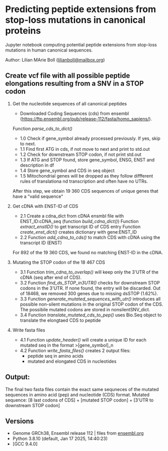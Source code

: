 # Predicting peptide extensions from stop-loss mutations in canonical proteins
Jupyter notebook computing potential peptide extensions from stop-loss mutations in human canonical sequences.

Author: Lilian MArie Boll (lilianboll@mailbox.org)

## Create vcf file with all possible peptide elongations resulting from a SNV in a STOP codon
1. Get the nucleotide sequences of all canonical peptides
    - Downloaded Coding Sequences (cds) from ensembl (https://ftp.ensembl.org/pub/release-112/fasta/homo_sapiens/).

    Function *parse_cds_to_dict()*
    - 1.0 Check if gene_symbol already processed previously. If yes, skip to next.
    - 1.1 Find first ATG in cds, if not move to next and print to std.out
    - 1.2 Check for downstream STOP codon, if not print std.out
    - 1.3 If ATG and STOP found, store gene_symbol, ENSG, ENST and description in df
    - 1.4 Store gene_symbol and CDS in seq object
    - 1.5 Mitochondrial genes will be dropped as they follow diffferent rules of translationa nd transcription and often have no UTRs.

    After this step, we obtain 19 360 CDS sequences of unique genes that have a "valid sequence"

2. Get cDNA with ENST-ID of CDS
    - 2.1 Create a cdna_dict from cDNA ensmbl file with ENST_ID:cDNA_seq (function *build_cdna_dict()*)
    Function *extract_enstID()* to get transcript ID of CDS entry
    Function *create_enst_dict()* creates dictionary with gene:ENST_ID
    - 2.2 Function *add_cdna_to_cds()* to match CDS with cDNA using the transcript ID (ENST)
    
    For 892 of the 19 360 CDS, we found no matching ENST-ID in the cDNA.

3. Mutating the STOP codon of the 18 467 CDS
    - 3.1 Function *trim_cdna_to_overlap()* will keep only the 3'UTR of the cDNA (seq after end of CDS).
    - 3.2 Function *find_ds_STOP_in3UTR()* checks for downstream STOP codons in the 3'UTR. If none found, the entry will be discarded.
    Out of 18468, we removed 300 genes due to missing dsSTOP (1.62%).
    - 3.3 Function *generate_mutated_sequences_with_utr()* introduces all possible non-silent mutations in the original STOP codon of the CDS. 
    The possibile mutated codons are stored in nonsilentSNV_dict.
    - 3.4 Function *translate_mutated_cds_to_pep()* uses Bio.Seq object to translate the elongtaed CDS to peptide

4. Write fasta files
    - 4.1 Function *update_header()* will create a unique ID for each mutated seq in the format >[gene_symbol]_n 
    - 4.2 Function *write_fasta_files()* creates 2 output files:
        - peptide seq in amino acids
        - mutated and elongated CDS in nucleotides

## Output:
The final two fasta files contain the exact same sequneces of the mutated sequences
in amino acid (pep) and nucleotide (CDS) format.
Mutated sequence: [8 last codons of CDS] + [mutated STOP codon] + [3'UTR to downstream STOP codon]


## Versions
- Genome GRCh38, Ensembl release 112 | files from [ensembl.org](https://ftp.ensembl.org/pub/release-112/fasta/homo_sapiens/)
- Python 3.8.10 (default, Jan 17 2025, 14:40:23) 
- [GCC 9.4.0]
